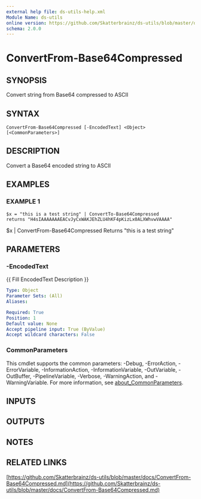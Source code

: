 ```yaml
---
external help file: ds-utils-help.xml
Module Name: ds-utils
online version: https://github.com/Skatterbrainz/ds-utils/blob/master/docs/ConvertFrom-Base64Compressed.md
schema: 2.0.0
---
```


# ConvertFrom-Base64Compressed

## SYNOPSIS
Convert string from Base64 compressed to ASCII

## SYNTAX

```
ConvertFrom-Base64Compressed [-EncodedText] <Object> [<CommonParameters>]
```

## DESCRIPTION
Convert a Base64 encoded string to ASCII

## EXAMPLES

### EXAMPLE 1
```
$x = "this is a test string" | ConvertTo-Base64Compressed
returns "H4sIAAAAAAAEACvJyCxWAKJEhZLU4hKF4pKizLx0ALXWhvwVAAAA"
```

$x | ConvertFrom-Base64Compressed
Returns "this is a test string"

## PARAMETERS

### -EncodedText
{{ Fill EncodedText Description }}

```yaml
Type: Object
Parameter Sets: (All)
Aliases:

Required: True
Position: 1
Default value: None
Accept pipeline input: True (ByValue)
Accept wildcard characters: False
```

### CommonParameters
This cmdlet supports the common parameters: -Debug, -ErrorAction, -ErrorVariable, -InformationAction, -InformationVariable, -OutVariable, -OutBuffer, -PipelineVariable, -Verbose, -WarningAction, and -WarningVariable. For more information, see [about_CommonParameters](http://go.microsoft.com/fwlink/?LinkID=113216).

## INPUTS

## OUTPUTS

## NOTES

## RELATED LINKS

[https://github.com/Skatterbrainz/ds-utils/blob/master/docs/ConvertFrom-Base64Compressed.md](https://github.com/Skatterbrainz/ds-utils/blob/master/docs/ConvertFrom-Base64Compressed.md)

